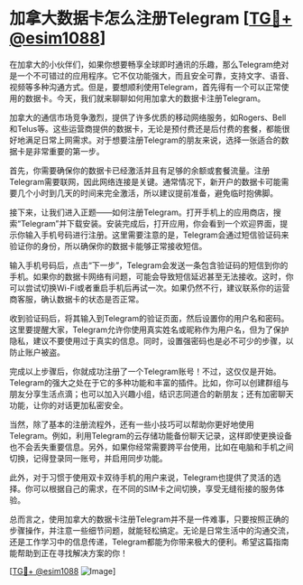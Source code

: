 # 加拿大数据卡怎么注册Telegram [[TG💪+ @esim1088](https://t.me/s/esim1088)]

在加拿大的小伙伴们，如果你想要畅享全球即时通讯的乐趣，那么Telegram绝对是一个不可错过的应用程序。它不仅功能强大，而且安全可靠，支持文字、语音、视频等多种沟通方式。但是，要想顺利使用Telegram，首先得有一个可以正常使用的数据卡。今天，我们就来聊聊如何用加拿大的数据卡注册Telegram。

加拿大的通信市场竞争激烈，提供了许多优质的移动网络服务，如Rogers、Bell和Telus等。这些运营商提供的数据卡，无论是预付费还是后付费的套餐，都能很好地满足日常上网需求。对于想要注册Telegram的朋友来说，选择一张适合的数据卡是非常重要的第一步。

首先，你需要确保你的数据卡已经激活并且有足够的余额或套餐流量。注册Telegram需要联网，因此网络连接是关键。通常情况下，新开户的数据卡可能需要几个小时到几天的时间来完全激活，所以建议提前准备，避免临时抱佛脚。

接下来，让我们进入正题——如何注册Telegram。打开手机上的应用商店，搜索“Telegram”并下载安装。安装完成后，打开应用，你会看到一个欢迎界面，提示你输入手机号码进行注册。这里需要注意的是，Telegram会通过短信验证码来验证你的身份，所以确保你的数据卡能够正常接收短信。

输入手机号码后，点击“下一步”，Telegram会发送一条包含验证码的短信到你的手机。如果你的数据卡网络有问题，可能会导致短信延迟甚至无法接收。这时，你可以尝试切换Wi-Fi或者重启手机后再试一次。如果仍然不行，建议联系你的运营商客服，确认数据卡的状态是否正常。

收到验证码后，将其输入到Telegram的验证页面，然后设置你的用户名和密码。这里要提醒大家，Telegram允许你使用真实姓名或昵称作为用户名，但为了保护隐私，建议不要使用过于真实的信息。同时，设置强密码也是必不可少的步骤，以防止账户被盗。

完成以上步骤后，你就成功注册了一个Telegram账号！不过，这仅仅是开始。Telegram的强大之处在于它的多种功能和丰富的插件。比如，你可以创建群组与朋友分享生活点滴；也可以加入兴趣小组，结识志同道合的新朋友；还有加密聊天功能，让你的对话更加私密安全。

当然，除了基本的注册流程外，还有一些小技巧可以帮助你更好地使用Telegram。例如，利用Telegram的云存储功能备份聊天记录，这样即使更换设备也不会丢失重要信息。另外，如果你经常需要跨平台使用，比如在电脑和手机之间切换，记得登录同一账号，并启用同步功能。

此外，对于习惯于使用双卡双待手机的用户来说，Telegram也提供了灵活的选择。你可以根据自己的需求，在不同的SIM卡之间切换，享受无缝衔接的服务体验。

总而言之，使用加拿大的数据卡注册Telegram并不是一件难事，只要按照正确的步骤操作，并注意一些细节问题，就能轻松搞定。无论是日常生活中的沟通交流，还是工作学习中的信息传递，Telegram都能为你带来极大的便利。希望这篇指南能帮助到正在寻找解决方案的你！

[[TG💪+ @esim1088](https://t.me/s/esim1088) ![Image](https://i.postimg.cc/4NQfJmqS/Snipaste-2025-05-13-00-14-12.png)]